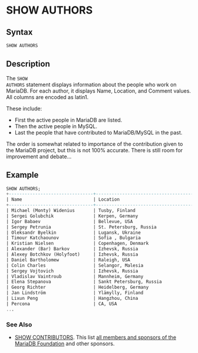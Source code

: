 # SHOW AUTHORS

## Syntax

```sql
SHOW AUTHORS
```

## Description

The <code class="highlight fixed" style="white-space:pre-wrap">SHOW AUTHORS</code> statement displays information about the
people who work on MariaDB. For each author, it displays Name, Location, and
Comment values. All columns are encoded as latin1.

These include:

- First the active people in MariaDB are listed.
- Then the active people in MySQL.
- Last the people that have contributed to MariaDB/MySQL in the past.

The order is somewhat related to importance of the contribution given to the MariaDB project, but this is not 100% accurate. There is still room for improvement and debate...

## Example

```sql
SHOW AUTHORS;
+--------------------------------+---------------------------------------+-----------------------------------------------------------------------------------------------------------------------------------------+
| Name                           | Location                              | Comment                                                                                                                                 |
+--------------------------------+---------------------------------------+-----------------------------------------------------------------------------------------------------------------------------------------+
| Michael (Monty) Widenius       | Tusby, Finland                        | Lead developer and main author                                                                                                          |
| Sergei Golubchik               | Kerpen, Germany                       | Architect, Full-text search, precision math, plugin framework, merges etc                                                               |
| Igor Babaev                    | Bellevue, USA                         | Optimizer, keycache, core work                                                                                                          |
| Sergey Petrunia                | St. Petersburg, Russia                | Optimizer                                                                                                                               |
| Oleksandr Byelkin              | Lugansk, Ukraine                      | Query Cache (4.0), Subqueries (4.1), Views (5.0)                                                                                        |
| Timour Katchaounov             | Sofia , Bulgaria                      | Optimizer                                                                                                                               |
| Kristian Nielsen               | Copenhagen, Denmark                   | Replication, Async client prototocol, General buildbot stuff                                                                            |
| Alexander (Bar) Barkov         | Izhevsk, Russia                       | Unicode and character sets                                                                                                              |
| Alexey Botchkov (Holyfoot)     | Izhevsk, Russia                       | GIS extensions, embedded server, precision math                                                                                         |
| Daniel Bartholomew             | Raleigh, USA                          | MariaDB documentation                                                                                                                   |
| Colin Charles                  | Selangor, Malesia                     | MariaDB documentation, talks at a LOT of conferences                                                                                    |
| Sergey Vojtovich               | Izhevsk, Russia                       | initial implementation of plugin architecture, maintained native storage engines (MyISAM, MEMORY, ARCHIVE, etc), rewrite of table cache |
| Vladislav Vaintroub            | Mannheim, Germany                     | MariaDB Java connector, new thread pool, Windows optimizations                                                                          |
| Elena Stepanova                | Sankt Petersburg, Russia              | QA, test cases                                                                                                                          |
| Georg Richter                  | Heidelberg, Germany                   | New LGPL C connector, PHP connector                                                                                                     |
| Jan Lindström                  | Ylämylly, Finland                     | Working on InnoDB                                                                                                                       |
| Lixun Peng                     | Hangzhou, China                       | Multi Source replication                                                                                                                |
| Percona                        | CA, USA                               | XtraDB, microslow patches, extensions to slow log   
...
```

### See Also

- [SHOW CONTRIBUTORS](/sql-statements-structure/sql-statements/administrative-sql-statements/show/show-contributors/). This list [all members and sponsors of the MariaDB Foundation](https://mariadb.org/en/supporters) and other sponsors.